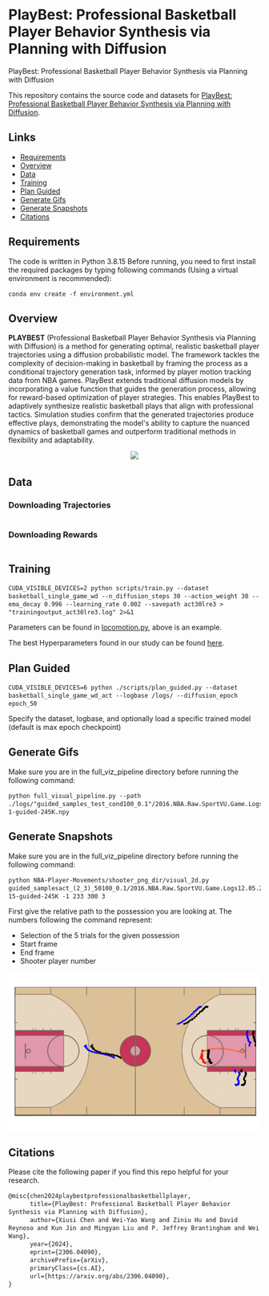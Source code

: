 # PlayBest: Professional Basketball Player Behavior Synthesis via Planning with Diffusion
PlayBest: Professional Basketball Player Behavior Synthesis via Planning with Diffusion

This repository contains the source code and datasets for [PlayBest: Professional Basketball Player Behavior Synthesis via Planning with Diffusion](https://arxiv.org/pdf/2306.04090).

## Links

- [Requirements](#requirements)
- [Overview](#overview)
- [Data](#data)
- [Training](#training)
- [Plan Guided](#plan-guided)
- [Generate Gifs](#generate-gifs)
- [Generate Snapshots](#generate-snapshots)
- [Citations](#citations)

## Requirements

The code is written in Python 3.8.15 Before running, you need to first install the required packages by typing following commands (Using a virtual environment is recommended):

```
conda env create -f environment.yml
```

## Overview
**PLAYBEST** (Professional Basketball Player Behavior Synthesis via Planning with Diffusion) is a method for generating optimal, realistic basketball player trajectories using a diffusion probabilistic model. The framework tackles the complexity of decision-making in basketball by framing the process as a conditional trajectory generation task, informed by player motion tracking data from NBA games. PlayBest extends traditional diffusion models by incorporating a value function that guides the generation process, allowing for reward-based optimization of player strategies. This enables PlayBest to adaptively synthesize realistic basketball plays that align with professional tactics. Simulation studies confirm that the generated trajectories produce effective plays, demonstrating the model's ability to capture the nuanced dynamics of basketball games and outperform traditional methods in flexibility and adaptability.

<p align="center">
  <img src="figs/overview_revised-1.png" width="800px"/>
</p>

## Data

### Downloading Trajectories

```bash

```

### Downloading Rewards

```bash

```

## Training
```
CUDA_VISIBLE_DEVICES=2 python scripts/train.py --dataset basketball_single_game_wd --n_diffusion_steps 30 --action_weight 30 --ema_decay 0.996 --learning_rate 0.002 --savepath act30lre3 > "trainingoutput_act30lre3.log" 2>&1 
```
Parameters can be found in [locomotion.py](config/locomotion.py), above is an example.

The best Hyperparameters found in our study can be found [here](./Best_Hyper_Params.json).

## Plan Guided

```
CUDA_VISIBLE_DEVICES=6 python ./scripts/plan_guided.py --dataset basketball_single_game_wd_act --logbase /logs/ --diffusion_epoch epoch_50
```
Specify the dataset, logbase, and optionally load a specific trained model (default is max epoch checkpoint)

## Generate Gifs
Make sure you are in the full_viz_pipeline directory before running the following command:
```
python full_visual_pipeline.py --path ./logs/"guided_samples_test_cond100_0.1"/2016.NBA.Raw.SportVU.Game.Logs12.05.2015.POR.at.MIN_dir-1-guided-245K.npy
```

## Generate Snapshots
Make sure you are in the full_viz_pipeline directory before running the following command:
```
python NBA-Player-Movements/shooter_png_dir/visual_2d.py guided_samplesact_(2_3)_50100_0.1/2016.NBA.Raw.SportVU.Game.Logs12.05.2015.POR.at.MIN_dir-15-guided-245K -1 233 300 3
```
First give the relative path to the possession you are looking at.
The numbers following the command represent:
- Selection of the 5 trials for the given possession
- Start frame
- End frame
- Shooter player number

<p align="center">
  <img src="figs/snap_example.png" width="800px"/>
</p>

## Citations

Please cite the following paper if you find this repo helpful for your research.
```
@misc{chen2024playbestprofessionalbasketballplayer,
      title={PlayBest: Professional Basketball Player Behavior Synthesis via Planning with Diffusion}, 
      author={Xiusi Chen and Wei-Yao Wang and Ziniu Hu and David Reynoso and Kun Jin and Mingyan Liu and P. Jeffrey Brantingham and Wei Wang},
      year={2024},
      eprint={2306.04090},
      archivePrefix={arXiv},
      primaryClass={cs.AI},
      url={https://arxiv.org/abs/2306.04090}, 
}
```